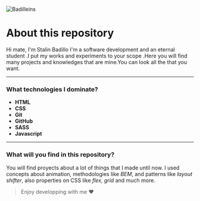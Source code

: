 

 ![Badilleins](https://i.ibb.co/6sQXKtk/badilleins.png)


# About this repository 

Hi mate, I'm Stalin Badillo I'm a software development and an eternal student .I put my works and experiments to your scope .Here you will find many projects and knowledges that are mine.You can look all the that you want.
___
### What technologies I dominate?
- **HTML** 
- **CSS** 
- **Git** 
- **GitHub** 
- **SASS**
- **Javascript** 
___
### What will you find in this repository?

You will find proyects about a lot of things that I made until now. I used concepts about animation, methodologies like *BEM*, and patterns like *layout shifter*, also properties on CSS like *flex, grid* and much more.
>Enjoy developping with me ❤️
